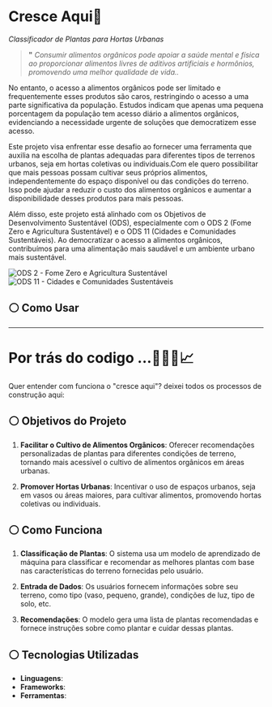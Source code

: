 # Cresce Aqui🌱
*Classificador de Plantas para Hortas Urbanas*


>**"** *Consumir alimentos orgânicos pode apoiar a saúde mental e física ao proporcionar alimentos livres de aditivos artificiais e hormônios, promovendo uma melhor qualidade de vida..* 


No entanto, o acesso a alimentos orgânicos pode ser limitado e frequentemente esses produtos são caros, restringindo o acesso a uma parte significativa da população. Estudos indicam que apenas uma pequena porcentagem da população tem acesso diário a alimentos orgânicos, evidenciando a necessidade urgente de soluções que democratizem esse acesso.

Este projeto visa enfrentar esse desafio ao fornecer uma ferramenta que auxilia na escolha de plantas adequadas para diferentes tipos de terrenos urbanos, seja em hortas coletivas ou individuais.Com ele quero possibilitar que mais pessoas possam cultivar seus próprios alimentos, independentemente do espaço disponível ou das condições do terreno. Isso pode ajudar a reduzir o custo dos alimentos orgânicos e aumentar a disponibilidade desses produtos para mais pessoas.


Além disso, este projeto está alinhado com os Objetivos de Desenvolvimento Sustentável (ODS), especialmente com o ODS 2 (Fome Zero e Agricultura Sustentável) e o ODS 11 (Cidades e Comunidades Sustentáveis). Ao democratizar o acesso a alimentos orgânicos, contribuímos para uma alimentação mais saudável e um ambiente urbano mais sustentável.

![ODS 2 - Fome Zero e Agricultura Sustentável](https://www.gov.br/cetem/pt-br/central-de-conteudos/imagens/acesso-a-informacao/ods-2.png/@@images/image.png)
![ODS 11 - Cidades e Comunidades Sustentáveis](https://www.gov.br/cetem/pt-br/central-de-conteudos/imagens/acesso-a-informacao/ods-11.png/@@images/image.png)
  

## ⚪ Como Usar

___________________________________

# Por trás do codigo ...👩🏾‍💻📈

Quer entender com funciona o "cresce aqui"? deixei todos os processos de construção aqui:

## ⚪ Objetivos do Projeto

1. **Facilitar o Cultivo de Alimentos Orgânicos**: Oferecer recomendações personalizadas de plantas para diferentes condições de terreno, tornando mais acessível o cultivo de alimentos orgânicos em áreas urbanas.

2. **Promover Hortas Urbanas**: Incentivar o uso de espaços urbanos, seja em vasos ou áreas maiores, para cultivar alimentos, promovendo hortas coletivas ou individuais.

 

## ⚪ Como Funciona

1. **Classificação de Plantas**: O sistema usa um modelo de aprendizado de máquina para classificar e recomendar as melhores plantas com base nas características do terreno fornecidas pelo usuário.

2. **Entrada de Dados**: Os usuários fornecem informações sobre seu terreno, como tipo (vaso, pequeno, grande), condições de luz, tipo de solo, etc.

3. **Recomendações**: O modelo gera uma lista de plantas recomendadas e fornece instruções sobre como plantar e cuidar dessas plantas.

## ⚪ Tecnologias Utilizadas

- **Linguagens**: 
- **Frameworks**: 
- **Ferramentas**: 

